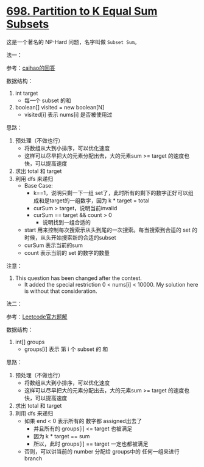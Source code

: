 # [698. Partition to K Equal Sum Subsets](https://leetcode.com/problems/partition-to-k-equal-sum-subsets/)

这是一个著名的 NP-Hard 问题，名字叫做 `Subset Sum`。

法一：

参考：[caihao的回答](https://leetcode.com/problems/partition-to-k-equal-sum-subsets/discuss/108730/JavaC%2B%2BStraightforward-dfs-solution)

数据结构：

1. int target
   - 每一个 subset 的和
2. boolean[] visited = new boolean[N]
   - visited[i] 表示 nums[i] 是否被使用过

思路：

1. 预处理（不做也行）
   - 将数组从大到小排序，可以优化速度
   - 这样可以尽早把大的元素分配出去，大的元素sum >= target 的速度也快，可以提高速度
2. 求出 total 和 target
3. 利用 dfs 来递归
   - Base Case: 
     - k==1，说明只剩一下一组 set了，此时所有的剩下的数字正好可以组成和是target的一组数字，因为 k * target = total
     - curSum > target，说明当前invalid
     - curSum == target && count > 0
       - 说明找到一组合适的
   - start 用来控制每次搜索示从头到尾的一次搜索。每当搜索到合适的 set 的时候，从头开始搜索新的合适的subset
   - curSum 表示当前的sum
   - count 表示当前的 set 的数字的数量

注意：

1. This question has been changed after the contest. 
   - It added the special restriction 0 < nums[i] < 10000. My solution here is without that consideration.


法二：

参考：[Leetcode官方题解](https://leetcode.com/problems/partition-to-k-equal-sum-subsets/solution/)

数据结构：

1. int[] groups
   - groups[i] 表示 第 i 个 subset 的 和

思路：

1. 预处理（不做也行）
   - 将数组从大到小排序，可以优化速度
   - 这样可以尽早把大的元素分配出去，大的元素sum >= target 的速度也快，可以提高速度
2. 求出 total 和 target
3. 利用 dfs 来递归
   - 如果 end < 0 表示所有的 数字都 assigned出去了
     - 并且所有的 groups[i] <= target 也被满足
     - 因为 k * target == sum
     - 所以，此时 groups[i] == target 一定也都被满足
   - 否则，可以讲当前的 number 分配给 groups中的 任何一组来进行 branch
